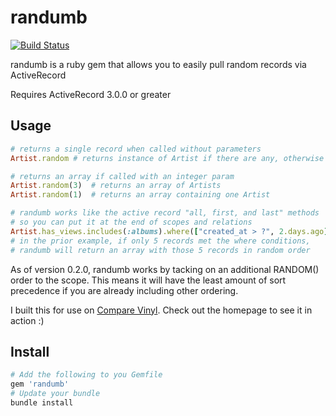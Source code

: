 # randumb

[![Build Status](https://secure.travis-ci.org/spilliton/randumb.png?branch=master)](http://travis-ci.org/spilliton/randumb)

randumb is a ruby gem that allows you to easily pull random records via ActiveRecord

Requires ActiveRecord 3.0.0 or greater

## Usage

``` ruby
# returns a single record when called without parameters
Artist.random # returns instance of Artist if there are any, otherwise nil

# returns an array if called with an integer param
Artist.random(3)  # returns an array of Artists
Artist.random(1)  # returns an array containing one Artist
```

``` ruby
# randumb works like the active record "all, first, and last" methods
# so you can put it at the end of scopes and relations
Artist.has_views.includes(:albums).where(["created_at > ?", 2.days.ago]).random(10)
# in the prior example, if only 5 records met the where conditions, 
# randumb will return an array with those 5 records in random order
```

As of version 0.2.0, randumb works by tacking on an additional RANDOM() order to the scope.
This means it will have the least amount of sort precedence if you are already including other ordering.

I built this for use on [Compare Vinyl][comparevinyl].  Check out the homepage to see it in action :)

## Install 

``` ruby
# Add the following to you Gemfile
gem 'randumb'
# Update your bundle
bundle install
```


[comparevinyl]: http://www.comparevinyl.com/
